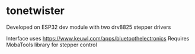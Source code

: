 # tonetwister

Developed on ESP32 dev module with two drv8825 stepper drivers

Interface uses https://www.keuwl.com/apps/bluetoothelectronics
Requires MobaTools library for stepper control
